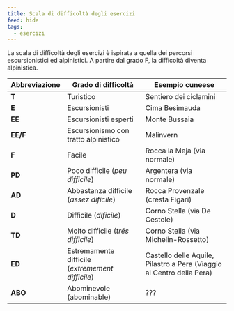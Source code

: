 ```yaml
---
title: Scala di difficoltà degli esercizi
feed: hide
tags:
  - esercizi
---
```

La scala di difficoltà degli esercizi è ispirata a quella dei percorsi escursionistici ed alpinistici. A partire dal grado F, la difficoltà diventa alpinistica.

| Abbreviazione | Grado di difficoltà                              | Esempio cuneese                                                       |
| ------------- | ------------------------------------------------ | --------------------------------------------------------------------- |
| **T**         | Turistico                                        | Sentiero dei ciclamini                                                |
| **E**         | Escursionisti                                    | Cima Besimauda                                                        |
| **EE**        | Escursionisti esperti                            | Monte Bussaia                                                         |
| **EE/F**      | Escursionismo con tratto alpinistico             | Malinvern                                                             |
| **F**         | Facile                                           | Rocca la Meja (via normale)                                           |
| **PD**        | Poco difficile (*peu difficile*)                 | Argentera (via normale)                                               |
| **AD**        | Abbastanza difficile (*assez dificile*)          | Rocca Provenzale (cresta Figari)                                      |
| **D**         | Difficile (*dificile*)                           | Corno Stella (via De Cestole)                                         |
| **TD**        | Molto difficile (*trés difficile*)               | Corno Stella (via Michelin-Rossetto)                                  |
| **ED**        | Estremamente difficile (*extremement difficile*) | Castello delle Aquile, Pilastro a Pera (Viaggio al Centro della Pera) |
| **ABO**       | Abominevole (abominable)                         | ???                                                                   |

